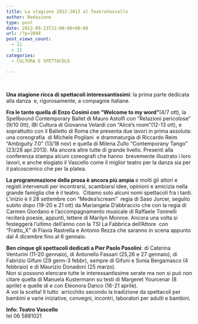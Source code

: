 ```yaml
---
title: La stagione 2012-2013 al TeatroVascello
author: Redazione
type: post
date: 2012-09-23T22:00:00+00:00
url: /?p=2898
post_views_count:
  - 11
  - 11
categories:
  - CULTURA E SPETTACOLO

---
```

&nbsp;

**Una stagione ricca di spettacoli interessantissimi**: la prima parte dedicata alla danza&nbsp; e, rigorosamente, a compagnie italiane. 

**Fra le tante quella di Enzo Cosimi con &ldquo;Welcome to my word&rdquo;**(4/7 ott), la Spellbound Contemporary Ballet di Mauro Astolfi con &ldquo;Relazioni pericolose&rdquo; (9/10 0tt), IBI Cultura di Giovanna Velardi con &ldquo;Alice&rsquo;s room&rdquo;(12-13 ott), e soprattutto con il Balletto di Roma che presenta due lavori in prima assoluta: una coreografia&nbsp; di Michele Pogliani&nbsp; e drammaturgia di Riccardo Reim &ldquo;Ambiguity 7.0&rdquo; (13/18 nov) e quella di Milena Zullo &ldquo;Contemporany Tango&rdquo; (23/28 apr.2013). Ma ancora altre tutte di grande livello. Presenti alla conferenza stampa alcuni coreografi che hanno&nbsp; brevemente illustrato i loro lavori, e anche elogiato il Vascello come il miglior teatro per la danza sia per il palcoscenico che per la platea.

**La programmazione della prosa &egrave; ancora pi&ugrave; ampia** e molti gli attori e registi intervenuti per incontrarsi, scambiarsi idee, opinioni e amicizia nella grande famiglia che &egrave; il teatro.&nbsp; Citiamo solo alcuni nomi spettacoli fra i tanti.  
L&rsquo;inizio &egrave; il 28 settembre con &ldquo;Medea&rsquo;scream&rdquo;&nbsp; regia di Saso Jurcer, seguito subito dopo (19-20 e 21 ott) da Mariangela D&rsquo;abbraccio che con la regia di Carmen Giordano e l&rsquo;accompagnamento musicale di Raffaele Toninelli reciter&agrave; poesie, appunti, lettere di Marilyn Monroe. Ancora una volta si festegger&agrave; l&rsquo;ultimo dell&rsquo;anno con la TSI La Fabbrica dell&rsquo;Attore&nbsp; con &ldquo;Fratto_X&rdquo; di Flavia Rastrella e Antonio Rezza che saranno in scena appunto dal 4 dicembre fino al 6 gennaio.

**Ben cinque gli spettacoli dedicati a Pier Paolo Pasolini**: di Caterina Venturini (11-20 gennaio), di Antonello Fassari (25,26 e 27 gennaio), di Fabrizio Gifuni (29 genn-3 febbr), sempre di Gifuni e Sonia Bergamasco (4 febbraio) e di Maurizio Donadoni (25 marzo).  
Non si possono elencare tutte le interessantissime serate ma non si pu&ograve; non citare quella di Manuela Kustermann su testi di Margeret Yourcenar (8 aprile) e quelle di e con Eleonora Danco (16-21 aprile).  
A voi la scelta! Il tutto&nbsp; arricchito secondo la tradizione da spettacoli per bambini e varie iniziative, convegni, incontri, laboratori per adulti e bambini.

**Info: Teatro Vascello**  
tel 06 5881021 

&nbsp;

&nbsp;